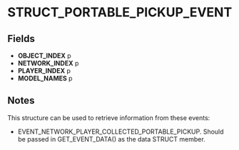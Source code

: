 # STRUCT_PORTABLE_PICKUP_EVENT

## Fields
* **OBJECT_INDEX** p
* **NETWORK_INDEX** p
* **PLAYER_INDEX** p
* **MODEL_NAMES** p

## Notes
This structure can be used to retrieve information from these events:
- EVENT_NETWORK_PLAYER_COLLECTED_PORTABLE_PICKUP.
Should be passed in GET_EVENT_DATA() as the data STRUCT member.
